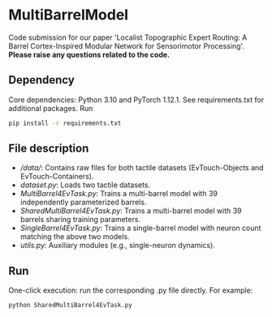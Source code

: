 # MultiBarrelModel
Code submission for our paper 'Localist Topographic Expert Routing: A Barrel Cortex-Inspired Modular Network for Sensorimotor Processing'. **Please raise any questions related to the code.**
## Dependency
Core dependencies: Python 3.10 and PyTorch 1.12.1. See requirements.txt for additional packages. Run
```bash
pip install -r requirements.txt
```
## File description
* */data/*: Contains raw files for both tactile datasets (EvTouch-Objects and EvTouch-Containers).
* *dataset.py*: Loads two tactile datasets.
* *MultiBarrel4EvTask.py*: Trains a multi-barrel model with 39 independently parameterized barrels.
* *SharedMultiBarrel4EvTask.py*: Trains a multi-barrel model with 39 barrels sharing training parameters.
* *SingleBarrel4EvTask.py*: Trains a single-barrel model with neuron count matching the above two models.
* *utils.py*: Auxiliary modules (e.g., single-neuron dynamics).
## Run
One-click execution: run the corresponding .py file directly. For example:
```python
python SharedMultiBarrel4EvTask.py
```
